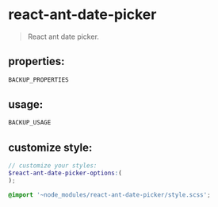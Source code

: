 # react-ant-date-picker
> React ant date picker.


## properties:
```javascript
BACKUP_PROPERTIES
```

## usage:
```jsx
BACKUP_USAGE
```

## customize style:
```scss
// customize your styles:
$react-ant-date-picker-options:(
);

@import '~node_modules/react-ant-date-picker/style.scss';
```
